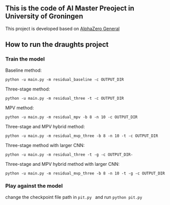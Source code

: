 ## This is the code of AI Master Preoject in University of Groningen
This project is developed based on [AlphaZero General](https://github.com/suragnair/alpha-zero-general)
## How to run the draughts project

### Train the model
Baseline method:

`python -u main.py -m residual_baseline -c OUTPUT_DIR`

Three-stage method:

`python -u main.py -m residual_three -t -c OUTPUT_DIR`

MPV method:

`python -u main.py -m residual_mpv -b 8 -n 10 -c OUTPUT_DIR`

Three-stage and MPV hybrid method:

`python -u main.py -m residual_mvp_three -b 8 -n 10 -t -c OUTPUT_DIR`

Three-stage method with larger CNN:

`python -u main.py -m residual_three -t -g -c OUTPUT_DIR-`

Three-stage and MPV hybrid method with larger CNN:

`python -u main.py -m residual_mvp_three -b 8 -n 10 -t -g -c OUTPUT_DIR`

### Play against the model

change the checkpoint file path in `pit.py ` and run `python pit.py`

